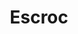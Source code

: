 ---
title: "Escroc"
annee: 2011
musiciens:
 - Jérémie Arnold
 - Hadrien Bériot
 - Hugo Zanghi
 - Félix Foucart
 - Paul Amboise
 - Benjamin Dimerman

Invités :
 - Johannes Le Pennec

Le son :
 - Camille Ballon “Tom Fire“
 - Benjamin Joubert
---